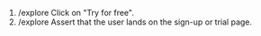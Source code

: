 1. /explore Click on "Try for free".
2. /explore Assert that the user lands on the sign-up or trial page.